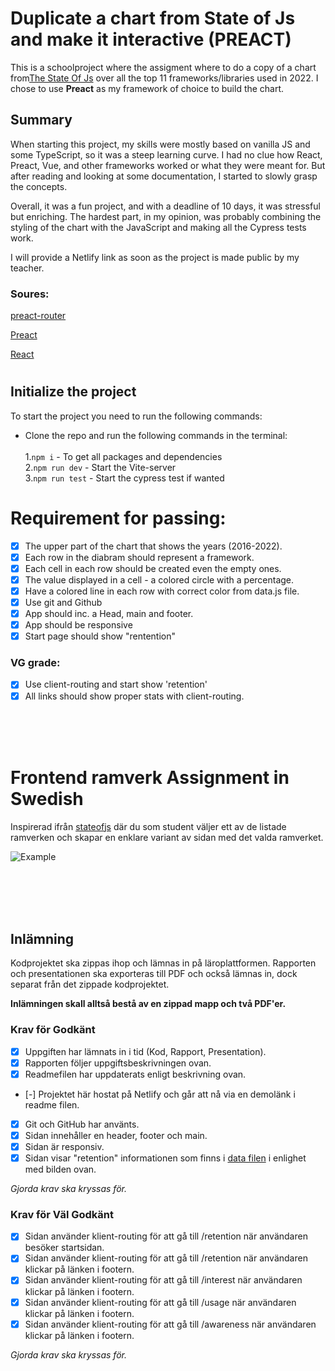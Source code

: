# Duplicate a chart from State of Js and make it interactive (**PREACT**)

This is a schoolproject where the assigment where to do a copy of a chart from[The State Of Js](https://2022.stateofjs.com/en-US/) over all the top 11 frameworks/libraries used in 2022. I chose to use **Preact** as my framework of choice to build the chart.

## Summary
When starting this project, my skills were mostly based on vanilla JS and some TypeScript, so it was a steep learning curve. I had no clue how React, Preact, Vue, and other frameworks worked or what they were meant for. But after reading and looking at some documentation, I started to slowly grasp the concepts.

Overall, it was a fun project, and with a deadline of 10 days, it was stressful but enriching. The hardest part, in my opinion, was probably combining the styling of the chart with the JavaScript and making all the Cypress tests work.

I will provide a Netlify link as soon as the project is made public by my teacher.



### Soures:
[preact-router](https://www.npmjs.com/package/preact-router)

[Preact](https://preactjs.com/)

[React](https://reactjs.org/)


#
## Initialize the project
To start the project you need to run the following commands:
- Clone the repo and run the following commands in the terminal:<br><br>
1.`npm i` - To get all packages and dependencies <br>
2.`npm run dev` - Start the Vite-server <br>
3.`npm run test` - Start the cypress test if wanted


# Requirement for passing:
- [x] The upper part of the chart that shows the years (2016-2022).
- [x] Each row in the diabram should represent a framework.
- [x] Each cell in each row should be created even the empty ones.
- [x] The value displayed in a cell - a colored circle with a percentage.
- [x] Have a colored line in each row with correct color from data.js file. 
- [x] Use git and Github
- [x] App should inc. a Head, main and footer. 
- [x] App should be responsive
- [x] Start page should show "rentention"

### VG grade:

- [x] Use client-routing and start show 'retention'
- [x] All links should show proper stats with client-routing.

<br>
<br>
<br>

# Frontend ramverk Assignment in Swedish

Inspirerad ifrån [stateofjs](https://stateofjs.com) där du som student väljer ett av de listade ramverken och skapar en enklare variant av sidan med det valda ramverket.

![Example](https://user-images.githubusercontent.com/17639389/210244688-34d58e7d-1c6c-4c43-a3ec-e01f89dd7abd.jpg)

<br>
<br>
<br>
<br>

## Inlämning

Kodprojektet ska zippas ihop och lämnas in på läroplattformen. Rapporten och presentationen ska exporteras till PDF och också lämnas in, dock separat från det zippade kodprojektet.

**Inlämningen skall alltså bestå av en zippad mapp och två PDF'er.**

### Krav för Godkänt

- [x] Uppgiften har lämnats in i tid (Kod, Rapport, Presentation).
- [x] Rapporten följer uppgiftsbeskrivningen ovan.
- [x] Readmefilen har uppdaterats enligt beskrivning ovan.
- [-] Projektet här hostat på Netlify och går att nå via en demolänk i readme filen.
- [x] Git och GitHub har använts.
- [x] Sidan innehåller en header, footer och main.
- [x] Sidan är responsiv.
- [x] Sidan visar "retention" informationen som finns i [data filen](./data/index.js) i enlighet med bilden ovan.

_Gjorda krav ska kryssas för._

### Krav för Väl Godkänt

- [x] Sidan använder klient-routing för att gå till /retention när användaren besöker startsidan.
- [x] Sidan använder klient-routing för att gå till /retention när användaren klickar på länken i footern.
- [x] Sidan använder klient-routing för att gå till /interest när användaren klickar på länken i footern.
- [x] Sidan använder klient-routing för att gå till /usage när användaren klickar på länken i footern.
- [x] Sidan använder klient-routing för att gå till /awareness när användaren klickar på länken i footern.

_Gjorda krav ska kryssas för._
